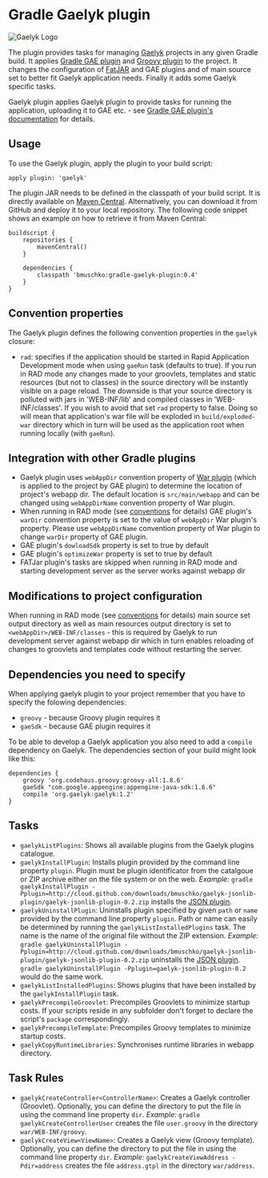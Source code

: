 # Gradle Gaelyk plugin

![Gaelyk Logo](http://d.hatena.ne.jp/images/keyword/283651.png)

The plugin provides tasks for managing [Gaelyk](http://gaelyk.appspot.com/) projects in any given Gradle build. It applies
[Gradle GAE plugin](https://github.com/bmuschko/gradle-gae-plugin) and 
[Groovy plugin](http://www.gradle.org/docs/current/userguide/groovy_plugin.html) to the project. It changes the 
configuration of [FatJAR](https://github.com/musketyr/gradle-fatjar-plugin) and GAE plugins and of main source set 
to better fit Gaelyk application needs. Finally it adds some Gaelyk specific tasks.

Gaelyk plugin applies Gaelyk plugin to provide tasks for running the application, uploading it to GAE etc. - see
[Gradle GAE plugin's documentation](https://github.com/bmuschko/gradle-gae-plugin) for details.


## Usage

To use the Gaelyk plugin, apply the plugin to your build script:

    apply plugin: 'gaelyk'

The plugin JAR needs to be defined in the classpath of your build script. It is directly available on
[Maven Central](http://search.maven.org/#search%7Cgav%7C1%7Cg%3A%22org.gradle.api.plugins%22%20AND%20a%3A%22gradle-gaelyk-plugin%22).
Alternatively, you can download it from GitHub and deploy it to your local repository. The following code snippet shows an example on how to retrieve
it from Maven Central:

    buildscript {
        repositories {
            mavenCentral()
        }

        dependencies {
            classpath 'bmuschko:gradle-gaelyk-plugin:0.4'
        }
    }

## Convention properties

The Gaelyk plugin defines the following convention properties in the `gaelyk` closure:

* `rad`: specifies if the application should be started in Rapid Application Development mode when using `gaeRun` task (defaults to true).
 If you run in RAD mode any changes made to your groovlets, templates and static resources (but not to classes) in the source directory will be
 instantly visible on a page reload. The downside is that your source directory is polluted with jars in 'WEB-INF/lib' and compiled
 classes in 'WEB-INF/classes'. If you wish to avoid that set `rad` property to false. Doing so will mean that application's war
 file will be exploded in `build/exploded-war` directory which in turn will be used as the application root when running locally (with `gaeRun`).

## Integration with other Gradle plugins
* Gaelyk plugin uses `webAppDir` convention property of [War plugin](http://gradle.org/docs/current/userguide/war_plugin.html)
(which is applied to the project by GAE plugin) to determine the location of project's webapp dir. The default location 
is `src/main/webapp` and can be changed using `webAppDirName` convention property of War plugin.
* When running in RAD mode (see [conventions](#convention-properties) for details) GAE plugin's `warDir` convention property is set to the value of
`webAppDir` War plugin's property. Please use `webAppDirName` convention property of War plugin to change `warDir` property of GAE plugin.
* GAE plugin's `dowloadSdk` property is set to true by default
* GAE plugin's `optimizeWar` property is set to true by default
* FATJar plugin's tasks are skipped when running in RAD mode and starting development server as the server works against webapp dir

## Modifications to project configuration
When running in RAD mode (see [conventions](#convention-properties) for details) main source set output directory as well as
main resources output directory is set to `<webAppDir>/WEB-INF/classes` - this is required by Gaelyk to run development server
against webapp dir which in turn enables reloading of changes to groovlets and templates code without restarting the server.

## Dependencies you need to specify
When applying gaelyk plugin to your project remember that you have to specify the folowing dependencies:
* `groovy` - because Groovy plugin requires it
* `gaeSdk` - because GAE plugin requires it

To be able to develop a Gaelyk application you also need to add a `compile` dependency on Gaelyk. The dependencies
section of your build might look like this:

    dependencies {
        groovy 'org.codehaus.groovy:groovy-all:1.8.6'
        gaeSdk "com.google.appengine:appengine-java-sdk:1.6.6"
        compile 'org.gaelyk:gaelyk:1.2'
    }

## Tasks
* `gaelykListPlugins`: Shows all available plugins from the Gaelyk plugins catalogue.
* `gaelykInstallPlugin`: Installs plugin provided by the command line property `plugin`. Plugin must be plugin identificator from the catalgoue or ZIP
archive either on the file system or on the web.
 _Example:_ `gradle gaelykInstallPlugin -Pplugin=http://cloud.github.com/downloads/bmuschko/gaelyk-jsonlib-plugin/gaelyk-jsonlib-plugin-0.2.zip`
installs the [JSON plugin](https://github.com/bmuschko/gaelyk-jsonlib-plugin).
* `gaelykUninstallPlugin`: Uninstalls plugin specified by given `path` or `name` provided by the
 command line property `plugin`. Path or name can easily be determined by running the `gaelykListInstalledPlugins` task.
 The name is the name of the original file without the ZIP extension.
 _Example:_ `gradle gaelykUninstallPlugin -Pplugin=http://cloud.github.com/downloads/bmuschko/gaelyk-jsonlib-plugin/gaelyk-jsonlib-plugin-0.2.zip`
uninstalls the [JSON plugin](https://github.com/bmuschko/gaelyk-jsonlib-plugin). `gradle gaelykUninstallPlugin -Pplugin=gaelyk-jsonlib-plugin-0.2` would do the same work.
* `gaelykListInstalledPlugins`: Shows plugins that have been installed by the `gaelykInstallPlugin` task.
* `gaelykPrecompileGroovlet`: Precompiles Groovlets to minimize startup costs. If your scripts reside in any subfolder don't forget to declare the script's `package` correspondingly.
* `gaelykPrecompileTemplate`: Precompiles Groovy templates to minimize startup costs.
* `gaelykCopyRuntimeLibraries`: Synchronises runtime libraries in webapp directory.
## Task Rules

* `gaelykCreateController<ControllerName>`: Creates a Gaelyk controller (Groovlet). Optionally, you can define the directory
to put the file in using the command line property `dir`. _Example:_ `gradle gaelykCreateControllerUser` creates the file
`user.groovy` in the directory `war/WEB-INF/groovy`.
* `gaelykCreateView<ViewName>`: Creates a Gaelyk view (Groovy template). Optionally, you can define the directory
to put the file in using the command line property `dir`. _Example:_ `gaelykCreateViewAddress -Pdir=address` creates the file
`address.gtpl` in the directory `war/address`.